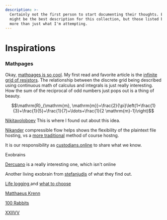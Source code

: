 ```yaml
---
description: >-
  Certainly not the first person to start documenting their thoughts. Exobrains
  might be the best description for this collection, but those listed below has
  more than just what I'm attempting.
---
```


# Inspirations

### Mathpages

Okay, [mathpages is so cool](https://www.mathpages.com/home/). My first read and favorite article is the [infinite grid of resistors](https://www.mathpages.com/home/kmath668/kmath668.htm). The relationship between the discrete grid being described using continuous math of calculus and integrals is just really interesting. How the sum of the reciprocal of odd numbers just pops out is a thing of beauty. 

 $$\mathrm{R}_{\mathrm{m}, \mathrm{m}}=\frac{2}{\pi}\left(1+\frac{1}{3}+\frac{1}{5}+\frac{1}{7}+\ldots+\frac{1}{2 \mathrm{m}-1}\right)$$ 

[Nikitavoloboev](https://wiki.nikitavoloboev.xyz/) This is where I found out about this idea. 

[Nikander](https://nikander.github.io/compflow/Archives/CourseDetails.html#Assignments) compressible flow helps shows the flexibility of the plaintext file hosting, vs a [more traditional](http://web.cecs.pdx.edu/~gerry/class/ME449/) method of course hostng. 

It is our responsibility as [custodians.online](http://custodians.online/) to share what we know. 

Exobrains 

[Dercuano](https://gitlab.com/kragen/dercuano/-/tree/master) is a really interesting one, which isn't online 

Another living exobrain from [stefanjudis](https://www.stefanjudis.com/today-i-learned/) of what they find out. 



[Life logging ](https://beepb00p.xyz/tags.html#lifelogging)and [what to choose ](https://beepb00p.xyz/my-data.html#dashboard)

[Matthaeus Krenn ](https://matthaeuskrenn.com/)

[100 Rabbits](https://100r.co/site/about_us.html)

[XXIIVV](https://wiki.xxiivv.com/site/home.html)



